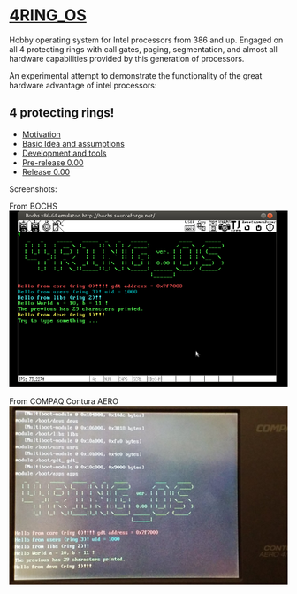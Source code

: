 
# [4RING_OS](https://www.isoux.org/blog/index.php?article2/4ring_os)

Hobby operating system for Intel processors from 386 and up. Engaged on all 4 protecting rings with call gates, paging, segmentation, and almost all hardware capabilities provided by this generation of processors.

An experimental attempt to demonstrate the functionality of the great hardware advantage of intel processors:
## 4 protecting rings!

- [Motivation](https://www.isoux.org/blog/index.php?article3/motivation)
- [Basic Idea and assumptions](https://www.isoux.org/blog/index.php?article4/basic-idea-and-assumptions)
- [Development and tools](https://www.isoux.org/blog/index.php?article5/development-and-tools)
- [Pre-release 0.00](https://www.isoux.org/blog/article6/release-000)
- [Release 0.00](https://www.isoux.org/blog/article8/new-article)

Screenshots:

From BOCHS
![Screenshot](4RING_OS.png)


From COMPAQ Contura AERO
![Screenshot](ON_COMPAQ.jpg)

<p>&#160;</p>
<h2>&#160;</h2>
<p>&#160;</p>
<p>&#160;</p>
